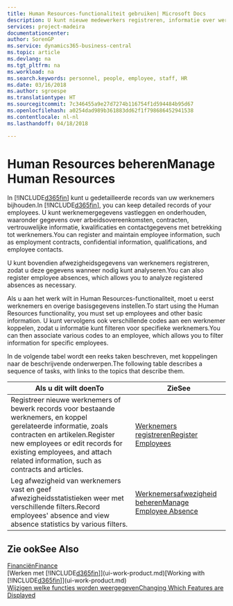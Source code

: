 ```yaml
---
title: Human Resources-functionaliteit gebruiken| Microsoft Docs
description: U kunt nieuwe medewerkers registreren, informatie over werknemers bewerken en afwezigheid registreren en analyseren.
services: project-madeira
documentationcenter: 
author: SorenGP
ms.service: dynamics365-business-central
ms.topic: article
ms.devlang: na
ms.tgt_pltfrm: na
ms.workload: na
ms.search.keywords: personnel, people, employee, staff, HR
ms.date: 03/16/2018
ms.author: sgroespe
ms.translationtype: HT
ms.sourcegitcommit: 7c346455a9e27d7274b116754f1d594484b95d67
ms.openlocfilehash: a0254dad989b361883dd62f1f798686452941538
ms.contentlocale: nl-nl
ms.lasthandoff: 04/18/2018

---
```

# <a name="manage-human-resources"></a><span data-ttu-id="35e94-103">Human Resources beheren</span><span class="sxs-lookup"><span data-stu-id="35e94-103">Manage Human Resources</span></span>
<span data-ttu-id="35e94-104">In [!INCLUDE[d365fin](includes/d365fin_md.md)] kunt u gedetailleerde records van uw werknemers bijhouden.</span><span class="sxs-lookup"><span data-stu-id="35e94-104">In [!INCLUDE[d365fin](includes/d365fin_md.md)], you can keep detailed records of your employees.</span></span> <span data-ttu-id="35e94-105">U kunt werknemergegevens vastleggen en onderhouden, waaronder gegevens over arbeidsovereenkomsten, contracten, vertrouwelijke informatie, kwalificaties en contactgegevens met betrekking tot werknemers.</span><span class="sxs-lookup"><span data-stu-id="35e94-105">You can register and maintain employee information, such as employment contracts, confidential information, qualifications, and employee contacts.</span></span>

<span data-ttu-id="35e94-106">U kunt bovendien afwezigheidsgegevens van werknemers registreren, zodat u deze gegevens wanneer nodig kunt analyseren.</span><span class="sxs-lookup"><span data-stu-id="35e94-106">You can also register employee absences, which allows you to analyze registered absences as necessary.</span></span>

<span data-ttu-id="35e94-107">Als u aan het werk wilt in Human Resources-functionaliteit, moet u eerst werknemers en overige basisgegevens instellen.</span><span class="sxs-lookup"><span data-stu-id="35e94-107">To start using the Human Resources functionality, you must set up employees and other basic information.</span></span> <span data-ttu-id="35e94-108">U kunt vervolgens ook verschillende codes aan een werknemer koppelen, zodat u informatie kunt filteren voor specifieke werknemers.</span><span class="sxs-lookup"><span data-stu-id="35e94-108">You can then associate various codes to an employee, which allows you to filter information for specific employees.</span></span>

<span data-ttu-id="35e94-109">In de volgende tabel wordt een reeks taken beschreven, met koppelingen naar de beschrijvende onderwerpen.</span><span class="sxs-lookup"><span data-stu-id="35e94-109">The following table describes a sequence of tasks, with links to the topics that describe them.</span></span>

| <span data-ttu-id="35e94-110">Als u dit wilt doen</span><span class="sxs-lookup"><span data-stu-id="35e94-110">To</span></span> | <span data-ttu-id="35e94-111">Zie</span><span class="sxs-lookup"><span data-stu-id="35e94-111">See</span></span> |
| --- | --- |
| <span data-ttu-id="35e94-112">Registreer nieuwe werknemers of bewerk records voor bestaande werknemers, en koppel gerelateerde informatie, zoals contracten en artikelen.</span><span class="sxs-lookup"><span data-stu-id="35e94-112">Register new employees or edit records for existing employees, and attach related information, such as contracts and articles.</span></span> |[<span data-ttu-id="35e94-113">Werknemers registreren</span><span class="sxs-lookup"><span data-stu-id="35e94-113">Register Employees</span></span>](hr-how-register-employees.md) |
| <span data-ttu-id="35e94-114">Leg afwezigheid van werknemers vast en geef afwezigheidsstatistieken weer met verschillende filters.</span><span class="sxs-lookup"><span data-stu-id="35e94-114">Record employees' absence and view absence statistics by various filters.</span></span> |[<span data-ttu-id="35e94-115">Werknemersafwezigheid beheren</span><span class="sxs-lookup"><span data-stu-id="35e94-115">Manage Employee Absence</span></span>](hr-how-manage-absence.md) |

## <a name="see-also"></a><span data-ttu-id="35e94-116">Zie ook</span><span class="sxs-lookup"><span data-stu-id="35e94-116">See Also</span></span>
[<span data-ttu-id="35e94-117">Financiën</span><span class="sxs-lookup"><span data-stu-id="35e94-117">Finance</span></span>](finance.md)  
<span data-ttu-id="35e94-118">[Werken met [!INCLUDE[d365fin](includes/d365fin_md.md)]](ui-work-product.md)</span><span class="sxs-lookup"><span data-stu-id="35e94-118">[Working with [!INCLUDE[d365fin](includes/d365fin_md.md)]](ui-work-product.md)</span></span>  
[<span data-ttu-id="35e94-119">Wijzigen welke functies worden weergegeven</span><span class="sxs-lookup"><span data-stu-id="35e94-119">Changing Which Features are Displayed</span></span>](ui-experiences.md)        

